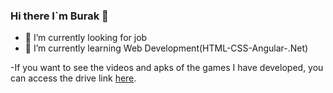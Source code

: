 ### Hi there I`m Burak 👋

- 🔭 I’m currently looking for job
- 🌱 I’m currently learning Web Development(HTML-CSS-Angular-.Net)

-If you want to see the videos and apks of the games I have developed, you can access the drive link [here](https://drive.google.com/drive/folders/1k1FKDvVahVoZ95IBZF9ezBszOikxcooQ).

